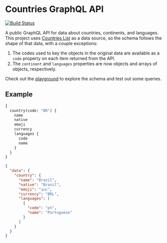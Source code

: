 # Countries GraphQL API

[![Build Status](https://travis-ci.com/trevorblades/countries.svg?branch=master)](https://travis-ci.com/trevorblades/countries)

A public GraphQL API for data about countries, continents, and languages. This project uses [Countries List](https://annexare.github.io/Countries/) as a data source, so the schema follows the shape of that data, with a couple exceptions:

1. The codes used to key the objects in the original data are available as a `code` property on each item returned from the API.
2. The `continent` and `languages` properties are now objects and arrays of objects, respectively.

Check out the [playground](https://countries.trevorblades.com) to explore the schema and test out some queries.

## Example

```graphql
{
  country(code: "BR") {
    name
    native
    emoji
    currency
    languages {
      code
      name
    }
  }
}
```

```json
{
  "data": {
    "country": {
      "name": "Brazil",
      "native": "Brasil",
      "emoji": "🇧🇷",
      "currency": "BRL",
      "languages": [
        {
          "code": "pt",
          "name": "Portuguese"
        }
      ]
    }
  }
}
```
